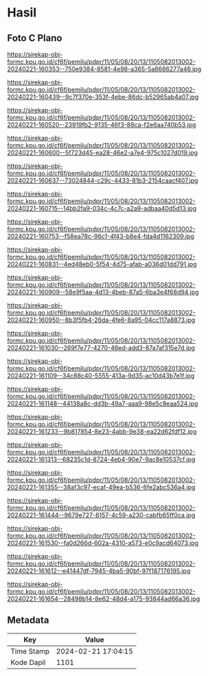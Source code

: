 # Hasil

## Foto C Plano

https://sirekap-obj-formc.kpu.go.id/cf6f/pemilu/pdpr/11/05/08/20/13/1105082013002-20240221-160353--750e9384-8581-4e98-a365-5a8686277a46.jpg

https://sirekap-obj-formc.kpu.go.id/cf6f/pemilu/pdpr/11/05/08/20/13/1105082013002-20240221-160439--9c7f370e-353f-4ebe-86dc-b52965ab4a07.jpg

https://sirekap-obj-formc.kpu.go.id/cf6f/pemilu/pdpr/11/05/08/20/13/1105082013002-20240221-160520--23919fb2-9135-46f3-88ca-f2e6aa740b53.jpg

https://sirekap-obj-formc.kpu.go.id/cf6f/pemilu/pdpr/11/05/08/20/13/1105082013002-20240221-160600--5f723d45-ea28-46e2-a7e4-975c1027d019.jpg

https://sirekap-obj-formc.kpu.go.id/cf6f/pemilu/pdpr/11/05/08/20/13/1105082013002-20240221-160637--73024844-c29c-4433-81b3-2154caacf407.jpg

https://sirekap-obj-formc.kpu.go.id/cf6f/pemilu/pdpr/11/05/08/20/13/1105082013002-20240221-160715--14bb2fa9-034c-4c7c-a2a9-adbaa40d5d13.jpg

https://sirekap-obj-formc.kpu.go.id/cf6f/pemilu/pdpr/11/05/08/20/13/1105082013002-20240221-160753--f58ea78c-96c1-4f43-b8e4-fda4d1162309.jpg

https://sirekap-obj-formc.kpu.go.id/cf6f/pemilu/pdpr/11/05/08/20/13/1105082013002-20240221-160831--4ed48eb0-5f54-4d75-afab-a036d01dd791.jpg

https://sirekap-obj-formc.kpu.go.id/cf6f/pemilu/pdpr/11/05/08/20/13/1105082013002-20240221-160909--58e9f5aa-4d13-4beb-87a5-6ba3e4f68d94.jpg

https://sirekap-obj-formc.kpu.go.id/cf6f/pemilu/pdpr/11/05/08/20/13/1105082013002-20240221-160950--8b3f5fb4-26da-4fe6-8a95-04cc117a8873.jpg

https://sirekap-obj-formc.kpu.go.id/cf6f/pemilu/pdpr/11/05/08/20/13/1105082013002-20240221-161030--269f7e77-4270-46ed-add3-87a7af315e7d.jpg

https://sirekap-obj-formc.kpu.go.id/cf6f/pemilu/pdpr/11/05/08/20/13/1105082013002-20240221-161109--34c88c40-5555-413a-9d35-ac10d43b7e1f.jpg

https://sirekap-obj-formc.kpu.go.id/cf6f/pemilu/pdpr/11/05/08/20/13/1105082013002-20240221-161148--44138a8c-dd3b-49a7-aaa9-98e5c8eaa524.jpg

https://sirekap-obj-formc.kpu.go.id/cf6f/pemilu/pdpr/11/05/08/20/13/1105082013002-20240221-161233--9b817854-8e23-4abb-9e38-ea22d62fdf12.jpg

https://sirekap-obj-formc.kpu.go.id/cf6f/pemilu/pdpr/11/05/08/20/13/1105082013002-20240221-161313--68235c1d-8724-4eb4-90e7-9ac8e10537cf.jpg

https://sirekap-obj-formc.kpu.go.id/cf6f/pemilu/pdpr/11/05/08/20/13/1105082013002-20240221-161355--38af3c97-ecaf-49ea-b536-6fe2abc536a4.jpg

https://sirekap-obj-formc.kpu.go.id/cf6f/pemilu/pdpr/11/05/08/20/13/1105082013002-20240221-161444--9679e727-8157-4c59-a230-cabfb65ff0ca.jpg

https://sirekap-obj-formc.kpu.go.id/cf6f/pemilu/pdpr/11/05/08/20/13/1105082013002-20240221-161530--fa0d266d-602a-4310-a573-e0c9acd64073.jpg

https://sirekap-obj-formc.kpu.go.id/cf6f/pemilu/pdpr/11/05/08/20/13/1105082013002-20240221-161612--e41447df-7945-4ba5-90bf-97f187176195.jpg

https://sirekap-obj-formc.kpu.go.id/cf6f/pemilu/pdpr/11/05/08/20/13/1105082013002-20240221-161654--28498b14-8e62-48d4-a175-93844ad66a36.jpg


## Metadata

| Key        | Value               |
| ---------- | ------------------- |
| Time Stamp | 2024-02-21 17:04:15 |
| Kode Dapil | 1101                |



